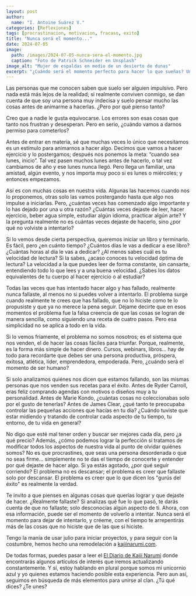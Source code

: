 ```yaml
---
layout: post
author:
  name: "I. Antoine Suárez V."
categories: [Reflexiones]
tags: [procrastinacion, motivacion, fracaso, exito]
title: "Nunca será el momento..."
date: 2024-07-05
image:
  path: /images/2024-07-05-nunca-sera-el-momento.jpg
  caption: "Foto de Patrick Schneider en Unsplash"
image_alt: "Mujer de espaldas en medio de un desierto de dunas"
excerpt: "¿Cuándo será el momento perfecto para hacer lo que sueñas? Una reflexión sobre el miedo a fallar, los impulsos, y cómo dejar de esperar para volver a intentarlo."
---
```



Las personas que me conocen saben que suelo ser alguien impulsivo. Pero nada está más lejos de la realidad; si realmente conviven conmigo, se dan cuenta de que soy una persona muy indecisa y suelo pensar mucho las cosas antes de animarme a hacerlas. ¿Pero por qué pienso tanto?

Creo que a nadie le gusta equivocarse. Los errores son esas cosas que tanto nos frustran y desesperan. Pero en serio, ¿cuándo vamos a darnos permiso para cometerlos?

Antes de entrar en materia, sé que muchas veces lo único que necesitamos es un estímulo para animarnos a hacer algo. Decimos que vamos a hacer ejercicio y lo postergamos; después nos ponemos la meta: “cuando sea lunes, inicio”. Tal vez pasen muchos lunes antes de hacerlo, o tal vez cambiamos de año y ese lunes nunca llegó. Pero llega un familiar, una amistad, algún evento, y nos importa muy poco si es lunes o miércoles; y entonces empezamos.

Así es con muchas cosas en nuestra vida. Algunas las hacemos cuando nos lo proponemos, otras solo las vamos postergando hasta que algo nos impulse a iniciarlas. Pero, ¿cuántas veces has comenzado algo importante y lo has dejado por una u otra razón? ¿Cuántas veces dejaste de leer, hacer ejercicio, beber agua simple, estudiar algún idioma, practicar algún arte? Y la pregunta realmente no es cuántas veces dejaste de hacerlo, sino ¿por qué no volviste a intentarlo?

Si lo vemos desde cierta perspectiva, queremos iniciar un libro y terminarlo. Es fácil, pero ¿en cuánto tiempo? ¿Cuántos días le vas a dedicar a ese libro? ¿Cuántas horas al día le vas a dedicar? ¿Al menos sabes cuál es tu velocidad de lectura? Si la sabes, ¿acaso conoces tu velocidad óptima de lectura? La velocidad a la que puedes leer de forma constante, sin cansarte, entendiendo todo lo que lees y a una buena velocidad. ¿Sabes los datos equivalentes de tu cuerpo al hacer ejercicio o al estudiar?

Todas las veces que has intentado hacer algo y has fallado, realmente nunca fallaste, al menos no si puedes volver a intentarlo. El problema surge cuando realmente te crees que has fallado, que no lo hiciste como te lo propusiste y que ya no merece la pena seguir. Déjame decirte que en esos momentos el problema fue la falsa creencia de que las cosas se logran de manera sencilla, como siguiendo una receta de cuatro pasos. Pero esa simplicidad no se aplica a todo en la vida.

Si lo vemos fríamente, el problema no somos nosotros; es el sistema que nos venden, el de hacer las cosas fáciles para triunfar. Porque, realmente, es la forma más simple de hacer dinero. Cursos, webinars, libros... hay de todo para recordarte que debes ser una persona productiva, próspera, exitosa, atlética, líder, emprendedora, empoderada. Pero, ¿cuándo será el momento de ser humano?

Si solo analizamos quiénes nos dicen que estamos fallando, son las mismas personas que nos venden sus recetas para el éxito. Antes de Ryder Carroll, eras feliz comprando agendas con motivos o diseños muy a tu personalidad. Antes de Marie Kondo, ¿cuántas cosas no coleccionabas solo por el gusto de tenerlas? Antes de James Clear, ¿qué tanto te preocupaba controlar las pequeñas acciones que hacías en tu día? ¿Cuándo tuviste que estar midiendo y tratando de controlar cada aspecto de tu tiempo, tu entorno, de tu vida en general?

No digo que esté mal tener orden y buscar ser mejores cada día, pero ¿a qué precio? Además, ¿cómo podemos lograr la perfección si tratamos de modificar todos los aspectos de nuestra vida al punto de olvidar quiénes somos? No es que procrastines, que seas una persona desordenada o que no seas firme... simplemente no te das el tiempo de conocerte y entender por qué dejaste de hacer algo. Si ya estás agotado, ¿por qué seguir corriendo? El problema no es descansar; el problema es creer que fallaste solo por descansar. El problema es creer que lo que dicen los "gurús del éxito" es realmente la verdad.

Te invito a que pienses en algunas cosas que querías lograr y que dejaste de hacer. ¿Realmente fallaste? Si analizas qué fue lo que pasó, te darás cuenta de que no fallaste; solo desconocías algún aspecto de ti. Ahora, con esa información, puede ser el momento de volverlo a intentar. Nunca será el momento para dejar de intentarlo, y créeme, con el tiempo te arrepentirás más de las cosas que no hiciste que de las que sí hiciste.

Tengo la manía de usar julio para iniciar proyectos, y para seguir con la costumbre, hemos hecho una remodelación a [kajiinarumi.com](https://kajiinarumi.com/).

De todas formas, puedes pasar a leer el [El Diario de Kajii Narumi](https://blog.kajiinarumi.com) donde encontrarás algunos artículos de interés que iremos actualizando constantemente. Y sí, estoy hablando en plural porque somos mi unicornio azul y yo quienes estamos haciendo posible esta experiencia. Pero aun así, seguimos en búsqueda de más elementos para unirse al clan. ¿Tú qué dices? ¿Te unes?
